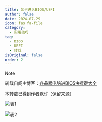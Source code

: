 ```yaml
---
title: 如何进入BIOS/UEFI
author: false
date: 2024-07-29
icon: fas fa-file
category:
  - 实用技巧
tag:
  - BIOS
  - UEFI
  - 转载
isOriginal: false
order: 2
---
```


> [!note]
> 转载自阁主博客：[各品牌电脑进BIOS快捷键大全](https://www.mainblog.cn/66.html)
>
> 本转载已得到作者默许（保留来源）

![表1](https://ooo.0x0.ooo/2024/08/24/OtEDut.jpg)

![表2](https://ooo.0x0.ooo/2024/08/24/OtE4LX.jpg)
